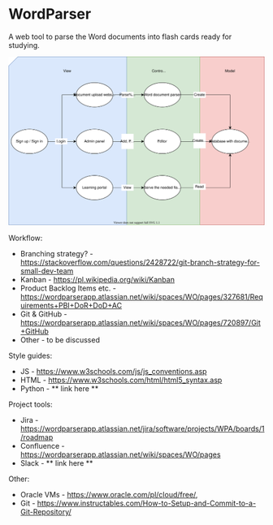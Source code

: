 # WordParser
A web tool to parse the Word documents into flash cards ready for studying.

![A diagram describing the solution](/WordParserApp.svg/ "Diagram describing the solution")

Workflow:
- Branching strategy? - https://stackoverflow.com/questions/2428722/git-branch-strategy-for-small-dev-team
- Kanban - https://pl.wikipedia.org/wiki/Kanban
- Product Backlog Items etc. - https://wordparserapp.atlassian.net/wiki/spaces/WO/pages/327681/Requirements+PBI+DoR+DoD+AC
- Git & GitHub - https://wordparserapp.atlassian.net/wiki/spaces/WO/pages/720897/Git+GitHub
- Other - to be discussed

Style guides:
- JS - https://www.w3schools.com/js/js_conventions.asp
- HTML - https://www.w3schools.com/html/html5_syntax.asp
- Python - ** link here **

Project tools:
- Jira - https://wordparserapp.atlassian.net/jira/software/projects/WPA/boards/1/roadmap
- Confluence - https://wordparserapp.atlassian.net/wiki/spaces/WO/pages
- Slack - ** link here **

Other:
- Oracle VMs - https://www.oracle.com/pl/cloud/free/,
- Git - https://www.instructables.com/How-to-Setup-and-Commit-to-a-Git-Repository/
